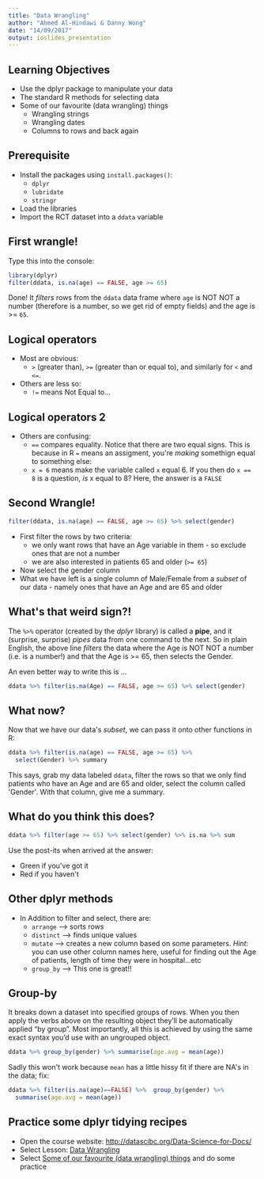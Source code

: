 ```yaml
---
title: "Data Wrangling"
author: "Ahmed Al-Hindawi & Danny Wong"
date: "14/09/2017"
output: ioslides_presentation
---
```




## Learning Objectives

- Use the dplyr package to manipulate your data
- The standard R methods for selecting data
- Some of our favourite (data wrangling) things
    + Wrangling strings
    + Wrangling dates
    + Columns to rows and back again


## Prerequisite

- Install the packages using `install.packages()`:
    + `dplyr` 
    + `lubridate` 
    + `stringr`
- Load the libraries
- Import the RCT dataset into a `ddata` variable

## First wrangle!

Type this into the console:

```r
library(dplyr)
filter(ddata, is.na(age) == FALSE, age >= 65)
```

Done! It _filters_ rows from the `ddata` data frame where `age` is NOT NOT a number (therefore is a number, so we get rid of empty fields) and the age is >= `65`.

## Logical operators

- Most are obvious:
    + `>` (greater than), `>=` (greater than or equal to), and similarly for `<` and `<=`.
- Others are less so:
    + `!=` means Not Equal to...

## Logical operators 2

- Others are confusing:
    + `==` compares equality. Notice that there are two equal signs. This is because in R `=` means an assigment, you're _making_ somethign equal to something else:
    + `x = 6` means make the variable called `x` equal 6. If you then do `x == 8` is a question, _is_ x equal to 8? Here, the answer is a `FALSE`

## Second Wrangle!


```r
filter(ddata, is.na(age) == FALSE, age >= 65) %>% select(gender)
```

- First filter the rows by two criteria:
    + we only want rows that have an Age variable in them - so exclude ones that are not a number
    + we are also interested in patients 65 and older (`>= 65`)
- Now select the gender column
- What we have left is a single column of Male/Female from a _subset_ of our data - namely ones that have an Age and are 65 and older

## What's that weird sign?!

The `%>%` operator (created by the _dplyr_ library) is called a **pipe**, and it (surprise, surprise) _pipes_ data from one command to the next. So in plain English, the above line _filters_ the data where the Age  is NOT NOT a  number (i.e. is a number!) and that the Age is >= 65, then selects the Gender.

An even better way to write this is ...


```r
ddata %>% filter(is.na(Age) == FALSE, age >= 65) %>% select(gender)
```

## What now?

Now that we have our data's _subset_, we can pass it onto other functions in R:


```r
ddata %>% filter(is.na(age) == FALSE, age >= 65) %>% 
  select(Gender) %>% summary
```

This says, grab my data labeled `ddata`, filter the rows so that we only find patients who have an Age and are 65 and older, select the column called 'Gender'. With that column, give me a summary.

## What do you think this does?


```r
ddata %>% filter(age >= 65) %>% select(gender) %>% is.na %>% sum
```

Use the post-its when arrived at the answer:
- Green if you've got it
- Red if you haven't

## Other dplyr methods

- In Addition to filter and select, there are:
    + `arrange` --> sorts rows
    + `distinct` --> finds unique values 
    + `mutate` --> creates a new column based on some parameters. _Hint_: you can use other column names here, useful for finding out the Age of patients, length of time they were in hospital...etc
    + `group_by` --> This one is great!!
    
## Group-by
It breaks down a dataset into specified groups of rows. When you then apply the verbs above on the resulting object they’ll be automatically applied “by group”. Most importantly, all this is achieved by using the same exact syntax you’d use with an ungrouped object.


```r
ddata %>% group_by(gender) %>% summarise(age.avg = mean(age))
```
Sadly this won't work because `mean` has a little hissy fit if there are NA's in the data; fix:


```r
ddata %>% filter(is.na(age)==FALSE) %>%  group_by(gender) %>% 
  summarise(age.avg = mean(age))
```

## Practice some dplyr tidying recipes

- Open the course website: http://datascibc.org/Data-Science-for-Docs/
- Select Lesson: [Data Wrangling](http://datascibc.org/Data-Science-for-Docs/04-lesson-04-data-wrangling.html)
- Select [Some of our favourite (data wrangling) things](http://datascibc.org/Data-Science-for-Docs/04-lesson-04-data-wrangling.html#things) and do some practice
